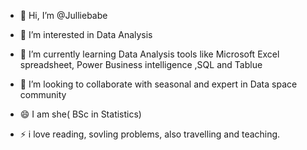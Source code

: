 - 👋 Hi, I’m @Julliebabe
- 👀 I’m interested in Data Analysis
- 🌱 I’m currently learning Data Analysis tools like Microsoft Excel spreadsheet, Power Business intelligence ,SQL and Tablue
- 💞️ I’m looking to collaborate with seasonal and expert in Data space community

- 😄 I am she( BSc in Statistics)
- ⚡ i love reading, sovling problems, also travelling and teaching.

<!---
Julliebabe/Julliebabe is a ✨ special ✨ repository because its `README.md` (this file) appears on your GitHub profile.
You can click the Preview link to take a look at your changes.
--->
